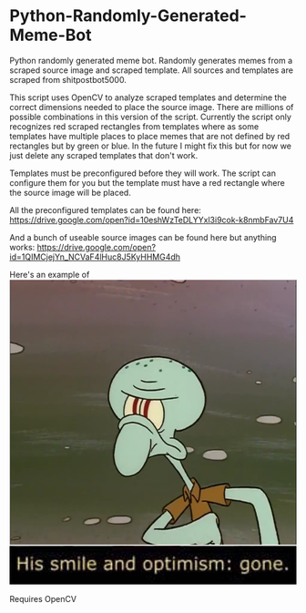 # Python-Randomly-Generated-Meme-Bot
Python randomly generated meme bot. Randomly generates memes from a scraped source image and scraped template. All sources and templates are scraped from shitpostbot5000.

This script uses OpenCV to analyze scraped templates and determine the correct dimensions needed to place the source image. There are millions of possible combinations in this version of the script. Currently the script only recognizes red scraped rectangles from templates where as some templates have multiple places to place memes that are not defined by red rectangles but by green or blue. In the future I might fix this but for now we just delete any scraped templates that don't work.

Templates must be preconfigured before they will work. The script can configure them for you but the template must have a red rectangle where the source image will be placed.

All the preconfigured templates can be found here: https://drive.google.com/open?id=10eshWzTeDLYYxl3i9cok-k8nmbFav7U4

And a bunch of useable source images can be found here but anything works: https://drive.google.com/open?id=1QIMCjejYn_NCVaF4lHuc8J5KyHHMG4dh

Here's an example of ![output](https://raw.githubusercontent.com/devinadams/Python-OpenCV-Randomly-Generated-MemeBot/master/out-23.png)

Requires OpenCV
